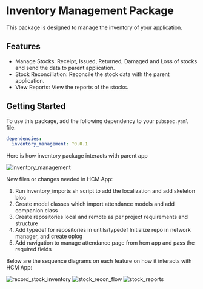 # Inventory Management Package

This package is designed to manage the inventory of your application.

## Features

- Manage Stocks: Receipt, Issued, Returned, Damaged and Loss of stocks and send the data to parent application.
- Stock Reconciliation: Reconcile the stock data with the parent application.
- View Reports: View the reports of the stocks.

## Getting Started

To use this package, add the following dependency to your `pubspec.yaml` file:

```yaml
dependencies:
  inventory_management: ^0.0.1
```

Here is how inventory package interacts with parent app

![inventory_management](https://github.com/egovernments/health-campaign-field-worker-app/assets/154230258/e22ba6a1-bb73-4ec2-b93d-8aada56590e8)

New files or changes needed in HCM App:

1. Run inventory_imports.sh script to add the localization and add skeleton bloc
2. Create model classes which import attendance models and add companion class
3. Create repositories local and remote as per project requirements and structure
4. Add typedef for repositories in untils/typedef Initialize repo in network manager, and create oplog
5. Add navigation to manage attendance page from hcm app and pass the required fields

Below are the sequence diagrams on each feature on how it interacts with HCM App:

![record_stock_inventory](https://github.com/egovernments/health-campaign-field-worker-app/assets/154230258/77a3a60b-38de-4aa7-8a00-bd1a3139549e)
![stock_recon_flow](https://github.com/egovernments/health-campaign-field-worker-app/assets/154230258/60b8037b-ff54-4f42-84d3-298216f70ecf)
![stock_reports](https://github.com/egovernments/health-campaign-field-worker-app/assets/154230258/1d78b9b2-0816-4e88-8332-12b0cdc8bcdf)
